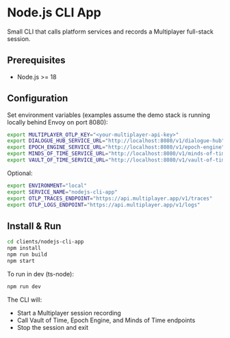 # Node.js CLI App

Small CLI that calls platform services and records a Multiplayer full-stack session.

## Prerequisites

- Node.js >= 18

## Configuration

Set environment variables (examples assume the demo stack is running locally behind Envoy on port 8080):

```bash
export MULTIPLAYER_OTLP_KEY="<your-multiplayer-api-key>"
export DIALOGUE_HUB_SERVICE_URL="http://localhost:8080/v1/dialogue-hub"
export EPOCH_ENGINE_SERVICE_URL="http://localhost:8080/v1/epoch-engine"
export MINDS_OF_TIME_SERVICE_URL="http://localhost:8080/v1/minds-of-time"
export VAULT_OF_TIME_SERVICE_URL="http://localhost:8080/v1/vault-of-time"
```

Optional:

```bash
export ENVIRONMENT="local"
export SERVICE_NAME="nodejs-cli-app"
export OTLP_TRACES_ENDPOINT="https://api.multiplayer.app/v1/traces"
export OTLP_LOGS_ENDPOINT="https://api.multiplayer.app/v1/logs"
```

## Install & Run

```bash
cd clients/nodejs-cli-app
npm install
npm run build
npm start
```

To run in dev (ts-node):

```bash
npm run dev
```

The CLI will:

- Start a Multiplayer session recording
- Call Vault of Time, Epoch Engine, and Minds of Time endpoints
- Stop the session and exit


